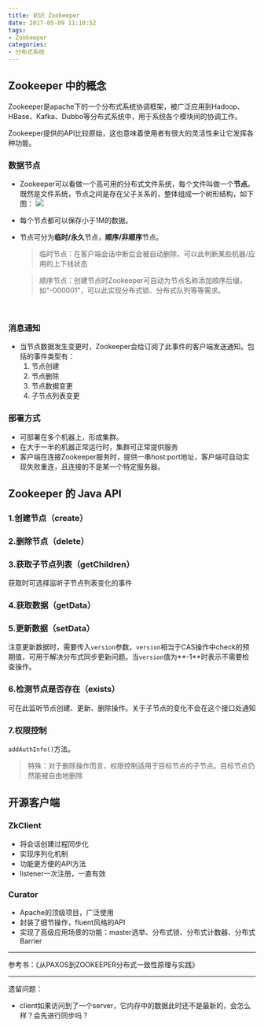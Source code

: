 ```yaml
---
title: 初识 Zookeeper
date: 2017-05-09 11:10:52
tags:
- Zookeeper
categories:
- 分布式系统
---
```



## Zookeeper 中的概念

Zookeeper是apache下的一个分布式系统协调框架，被广泛应用到Hadoop、HBase、Kafka、Dubbo等分布式系统中，用于系统各个模块间的协调工作。

Zookeeper提供的API比较原始，这也意味着使用者有很大的灵活性来让它发挥各种功能。

### 数据节点

* Zookeeper可以看做一个高可用的分布式文件系统，每个文件叫做一个**节点**。既然是文件系统，节点之间是存在父子关系的，整体组成一个树形结构，如下图：
  ![](https://www.ibm.com/developerworks/cn/opensource/os-cn-zookeeper/image001.gif)
* 每个节点都可以保存小于1M的数据。

* 节点可分为**临时/永久**节点，**顺序/非顺序**节点。
  > 临时节点：在客户端会话中断后会被自动删除，可以此判断某些机器/应用的上下线状态

  > 顺序节点：创建节点时Zookeeper可自动为节点名称添加顺序后缀，如"-000001"，可以此实现分布式锁、分布式队列等等需求。

  ​

### 消息通知

* 当节点数据发生变更时，Zookeeper会给订阅了此事件的客户端发送通知。包括的事件类型有：
  1. 节点创建
  2. 节点删除
  3. 节点数据变更
  4. 子节点列表变更

### 部署方式

* 可部署在多个机器上，形成集群。
* 在大于一半的机器正常运行时，集群可正常提供服务
* 客户端在连接Zookeeper服务时，提供一串host:port地址，客户端可自动实现失败重连，且连接的不是某一个特定服务器。

## Zookeeper 的 Java API
### 1.创建节点（create）
### 2.删除节点（delete）
### 3.获取子节点列表（getChildren）
获取时可选择监听子节点列表变化的事件
### 4.获取数据（getData）


### 5.更新数据（setData）

注意更新数据时，需要传入`version`参数。`version`相当于CAS操作中check的预期值，可用于解决分布式同步更新问题。当`version`值为**-1**时表示不需要检查操作。

### 6.检测节点是否存在（exists）
可在此监听节点创建、更新、删除操作。关于子节点的变化不会在这个接口处通知

### 7.权限控制
`addAuthInfo()`方法。
> 特殊：对于删除操作而言，权限控制适用于目标节点的子节点。目标节点仍然能被自由地删除

## 开源客户端

### ZkClient

* 将会话创建过程同步化
* 实现序列化机制
* 功能更方便的API方法
* listener一次注册，一直有效

### Curator
* Apache的顶级项目，广泛使用
* 封装了细节操作，fluent风格的API
* 实现了高级应用场景的功能：master选举、分布式锁、分布式计数器、分布式Barrier

----

参考书：《从PAXOS到ZOOKEEPER分布式一致性原理与实践》

---

遗留问题：

* client如果访问到了一个server，它内存中的数据此时还不是最新的，会怎么样？会先进行同步吗？